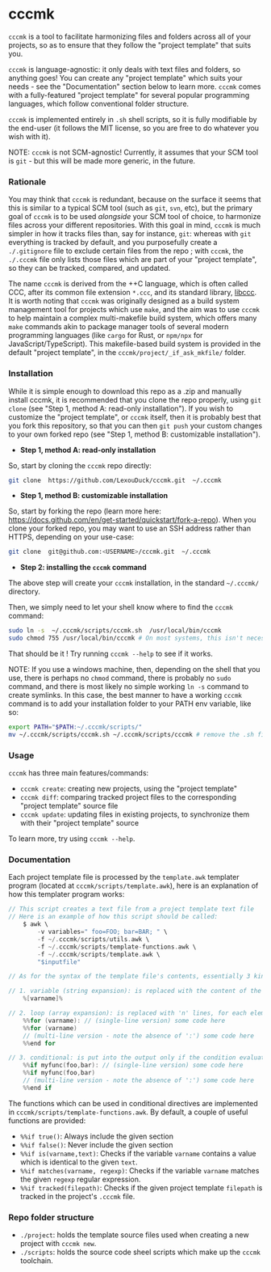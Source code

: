 # cccmk

`cccmk` is a tool to facilitate harmonizing files and folders across all of your projects, so as to ensure that they follow the "project template" that suits you.

`cccmk` is language-agnostic: it only deals with text files and folders, so anything goes! You can create any "project template" which suits your needs - see the "Documentation" section below to learn more.
`cccmk` comes with a fully-featured "project template" for several popular programming languages, which follow conventional folder structure.

`cccmk` is implemented entirely in `.sh` shell scripts, so it is fully modifiable by the end-user (it follows the MIT license, so you are free to do whatever you wish with it).

NOTE: `cccmk` is not SCM-agnostic! Currently, it assumes that your SCM tool is `git` - but this will be made more generic, in the future.



### Rationale

You may think that `cccmk` is redundant, because on the surface it seems that this is similar to a typical SCM tool (such as `git`, `svn`, etc), but the primary goal of `cccmk` is to be used _alongside_ your SCM tool of choice, to harmonize files across your different repositories.
With this goal in mind, `cccmk` is much simpler in how it tracks files than, say for instance, `git`: whereas with `git` everything is tracked by default, and you purposefully create a `./.gitignore` file to exclude certain files from the repo ; with `cccmk`, the `./.cccmk` file only lists those files which are part of your "project template", so they can be tracked, compared, and updated.


The name `cccmk` is derived from the ++C language, which is often called CCC, after its common file extension `*.ccc`, and its standard library, [libccc](https://github.com/LexouDuck/libccc).
It is worth noting that `cccmk` was originally designed as a build system management tool for projects which use `make`, and the aim was to use `cccmk` to help maintain a complex multi-makefile build system, which offers many `make` commands akin to package manager tools of several modern programming languages (like `cargo` for Rust, or `npm/npx` for JavaScript/TypeScript). This makefile-based build system is provided in the default "project template", in the `cccmk/project/_if_ask_mkfile/` folder.



### Installation

While it is simple enough to download this repo as a .zip and manually install cccmk, it is recommended that you clone the repo properly, using `git clone` (see "Step 1, method A: read-only installation").
If you wish to customize the "project template", or `cccmk` itself, then it is probably best that you fork this repository, so that you can then `git push` your custom changes to your own forked repo (see "Step 1, method B: customizable installation").

- **Step 1, method A: read-only installation**

So, start by cloning the `cccmk` repo directly:
```sh
git clone  https://github.com/LexouDuck/cccmk.git  ~/.cccmk
```

- **Step 1, method B: customizable installation**

So, start by forking the repo (learn more here: https://docs.github.com/en/get-started/quickstart/fork-a-repo).
When you clone your forked repo, you may want to use an SSH address rather than HTTPS, depending on your use-case:
```sh
git clone  git@github.com:<USERNAME>/cccmk.git  ~/.cccmk
```

- **Step 2: installing the `cccmk` command**

The above step will create your `cccmk` installation, in the standard `~/.cccmk/` directory.

Then, we simply need to let your shell know where to find the `cccmk` command:
```sh
sudo ln -s  ~/.cccmk/scripts/cccmk.sh  /usr/local/bin/cccmk
sudo chmod 755 /usr/local/bin/cccmk # On most systems, this isn't necessary
```
That should be it ! Try running `cccmk --help` to see if it works.

NOTE: If you use a windows machine, then, depending on the shell that you use, there is perhaps no `chmod` command, there is probably no `sudo` command, and there is most likely no simple working `ln -s` command to create symlinks.
In this case, the best manner to have a working `cccmk` command is to add your installation folder to your PATH env variable, like so:
```sh
export PATH="$PATH:~/.cccmk/scripts/"
mv ~/.cccmk/scripts/cccmk.sh ~/.cccmk/scripts/cccmk # remove the .sh file extension from the main entry-point script
```



### Usage

`cccmk` has three main features/commands:
- `cccmk create`: creating new projects, using the "project template"
- `cccmk diff`: comparing tracked project files to the corresponding "project template" source file
- `cccmk update`: updating files in existing projects, to synchronize them with their "project template" source

To learn more, try using `cccmk --help`.



### Documentation

Each project template file is processed by the `template.awk` templater program (located at `cccmk/scripts/template.awk`), here is an explanation of how this templater program works:
```c
// This script creates a text file from a project template text file
// Here is an example of how this script should be called:
	$ awk \
		-v variables=" foo=FOO; bar=BAR; " \
		-f ~/.cccmk/scripts/utils.awk \
		-f ~/.cccmk/scripts/template-functions.awk \
		-f ~/.cccmk/scripts/template.awk \
		"$inputfile"

// As for the syntax of the template file's contents, essentially 3 kinds of directives are accepted:

// 1. variable (string expansion): is replaced with the content of the variable named 'varname'
	%[varname]%

// 2. loop (array expansion): is replaced with 'n' lines, for each element of the 'array' variable
	%%for (varname): // (single-line version) some code here
	%%for (varname)
	// (multi-line version - note the absence of ':') some code here
	%%end for

// 3. conditional: is put into the output only if the condition evaluates to true
	%%if myfunc(foo,bar): // (single-line version) some code here
	%%if myfunc(foo,bar)
	// (multi-line version - note the absence of ':') some code here
	%%end if
```
The functions which can be used in conditional directives are implemented in `cccmk/scripts/template-functions.awk`.
By default, a couple of useful functions are provided:
- `%%if true()`: Always include the given section
- `%%if false()`: Never include the given section
- `%%if is(varname,text)`: Checks if the variable `varname` contains a value which is identical to the given `text`.
- `%%if matches(varname, regexp)`: Checks if the variable `varname` matches the given `regexp` regular expression.
- `%%if tracked(filepath)`: Checks if the given project template `filepath` is tracked in the project's `.cccmk` file.



### Repo folder structure

- `./project`: holds the template source files used when creating a new project with `cccmk new`.
- `./scripts`: holds the source code sheel scripts which make up the `cccmk` toolchain.
